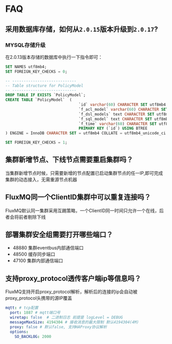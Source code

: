 # FAQ

## 采用数据库存储，如何从`2.0.15`版本升级到`2.0.17`?

### MYSQL存储升级
在2.0.13版本存储的数据库中执行一下指令即可：
```sql
SET NAMES utf8mb4;
SET FOREIGN_KEY_CHECKS = 0;

-- ----------------------------
-- Table structure for PolicyModel
-- ----------------------------
DROP TABLE IF EXISTS `PolicyModel`;
CREATE TABLE `PolicyModel`  (
                                `id` varchar(60) CHARACTER SET utf8mb4 COLLATE utf8mb4_unicode_ci NOT NULL,
                                `f_acl_model` varchar(60) CHARACTER SET utf8mb4 COLLATE utf8mb4_unicode_ci NULL DEFAULT NULL,
                                `f_dsl_models` text CHARACTER SET utf8mb4 COLLATE utf8mb4_unicode_ci NULL,
                                `f_sql_model` text CHARACTER SET utf8mb4 COLLATE utf8mb4_unicode_ci NULL,
                                `f_time` varchar(60) CHARACTER SET utf8mb4 COLLATE utf8mb4_unicode_ci NULL DEFAULT NULL,
                                PRIMARY KEY (`id`) USING BTREE
) ENGINE = InnoDB CHARACTER SET = utf8mb4 COLLATE = utf8mb4_unicode_ci ROW_FORMAT = DYNAMIC;

SET FOREIGN_KEY_CHECKS = 1;
```



## 集群新增节点、下线节点需要重启集群吗？

当集群新增节点时候，只需要新增的节点配置已启动集群节点的任一IP,即可完成集群的动态接入，无需重源节点机器

## FluxMQ同一个ClientID集群中可以重复连接吗？

FluxMQ默认同一集群采用互踢策略，一个ClientID同一时间只允许一个在线，后者会将前者剔除下线

## 部署集群安全组需要打开哪些端口？
- 48880 集群eventbus内部通信端口
- 48500 缓存同步端口
- 47100 集群内部通信端口


## 支持proxy_protocol透传客户端ip等信息吗？

FluxMQ支持开启proxy_protocol解析，解析后的连接的ip会自动被proxy_protocol头携带的源IP覆盖

```YAML
mqtt: # tcp配置
  port: 1887 # mqtt端口号
  wiretap: false  # 二进制日志 前提是 logLevel = DEBUG
  messageMaxSize: 4194304 # 接收消息的最大限制 默认4194304(4M)
  proxy: false # 默认false, 支持HAProxy协议解析  
  options:
    SO_BACKLOG: 2000
```